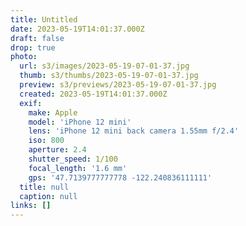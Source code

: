 ```yaml
---
title: Untitled
date: 2023-05-19T14:01:37.000Z
draft: false
drop: true
photo:
  url: s3/images/2023-05-19-07-01-37.jpg
  thumb: s3/thumbs/2023-05-19-07-01-37.jpg
  preview: s3/previews/2023-05-19-07-01-37.jpg
  created: 2023-05-19T14:01:37.000Z
  exif:
    make: Apple
    model: 'iPhone 12 mini'
    lens: 'iPhone 12 mini back camera 1.55mm f/2.4'
    iso: 800
    aperture: 2.4
    shutter_speed: 1/100
    focal_length: '1.6 mm'
    gps: '47.7139777777778 -122.240836111111'
  title: null
  caption: null
links: []
---
```

